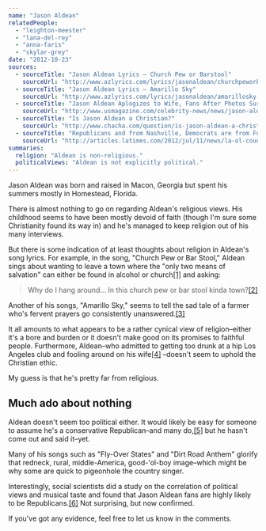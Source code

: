```yaml
---
name: "Jason Aldean"
relatedPeople:
  - "leighton-meester"
  - "lana-del-rey"
  - "anna-faris"
  - "skylar-grey"
date: "2012-10-23"
sources:
  - sourceTitle: "Jason Aldean Lyrics – Church Pew or Barstool"
    sourceUrl: "http://www.azlyrics.com/lyrics/jasonaldean/churchpeworbarstool.html"
  - sourceTitle: "Jason Aldean Lyrics – Amarillo Sky"
    sourceUrl: "http://www.azlyrics.com/lyrics/jasonaldean/amarillosky.html"
  - sourceTitle: "Jason Aldean Aplogizes to Wife, Fans After Photos Surface of Him Kissing Idol Singer Brittney Kerr"
    sourceUrl: "http://www.usmagazine.com/celebrity-news/news/jason-aldean-apologizes-to-wife-fans-after-photos-surface-of-him-kissing-idol-singer-brittany-kerr-2012110"
  - sourceTitle: "Is Jason Aldean a Christian?"
    sourceUrl: "http://www.chacha.com/question/is-jason-aldean-a-christian"
  - sourceTitle: "Republicans and from Nashville, Democrats are from Funkytown"
    sourceUrl: "http://articles.latimes.com/2012/jul/11/news/la-ol-country-music-republicans-and-hip-hop-democrats-20120711"
summaries:
  religion: "Aldean is non-religious."
  politicalViews: "Aldean is not explicitly political."
---
```


Jason Aldean was born and raised in Macon, Georgia but spent his summers mostly in Homestead, Florida.

There is almost nothing to go on regarding Aldean's religious views. His childhood seems to have been mostly devoid of faith (though I'm sure some Christianity found its way in) and he's managed to keep religion out of his many interviews.

But there is some indication of at least thoughts about religion in Aldean's song lyrics. For example, in the song, "Church Pew or Bar Stool," Aldean sings about wanting to leave a town where the "only two means of salvation" can either be found in alcohol or church<a class="source-citation" href="#http%3A%2F%2Fwww.azlyrics.com%2Flyrics%2Fjasonaldean%2Fchurchpeworbarstool.html" title="Jason Aldean Lyrics – Church Pew or Barstool">[1]</a> and asking:

>Why do I hang around… In this church pew or bar stool kinda town?<a class="source-citation" href="#http%3A%2F%2Fwww.azlyrics.com%2Flyrics%2Fjasonaldean%2Fchurchpeworbarstool.html" title="Jason Aldean Lyrics – Church Pew or Barstool">[2]</a>

Another of his songs, "Amarillo Sky," seems to tell the sad tale of a farmer who's fervent prayers go consistently unanswered.<a class="source-citation" href="#http%3A%2F%2Fwww.azlyrics.com%2Flyrics%2Fjasonaldean%2Famarillosky.html" title="Jason Aldean Lyrics – Amarillo Sky">[3]</a>

It all amounts to what appears to be a rather cynical view of religion–either it's a bore and burden or it doesn't make good on its promises to faithful people. Furthermore, Aldean–who admitted to getting too drunk at a hip Los Angeles club and fooling around on his wife<a class="source-citation" href="#http%3A%2F%2Fwww.usmagazine.com%2Fcelebrity-news%2Fnews%2Fjason-aldean-apologizes-to-wife-fans-after-photos-surface-of-him-kissing-idol-singer-brittany-kerr-2012110" title="Jason Aldean Aplogizes to Wife, Fans After Photos Surface of Him Kissing Idol Singer Brittney Kerr">[4]</a> –doesn't seem to uphold the Christian ethic.

My guess is that he's pretty far from religious.


## Much ado about nothing

Aldean doesn't seem too political either. It would likely be easy for someone to assume he's a conservative Republican–and many do,<a class="source-citation" href="#http%3A%2F%2Fwww.chacha.com%2Fquestion%2Fis-jason-aldean-a-christian" title="Is Jason Aldean a Christian?">[5]</a> but he hasn't come out and said it–yet.

Many of his songs such as "Fly-Over States" and "Dirt Road Anthem" glorify that redneck, rural, middle-America, good-'ol-boy image–which might be why some are quick to pigeonhole the country singer.

Interestingly, social scientists did a study on the correlation of political views and musical taste and found that Jason Aldean fans are highly likely to be Republicans.<a class="source-citation" href="#http%3A%2F%2Farticles.latimes.com%2F2012%2Fjul%2F11%2Fnews%2Fla-ol-country-music-republicans-and-hip-hop-democrats-20120711" title="Republicans and from Nashville, Democrats are from Funkytown">[6]</a> Not surprising, but now confirmed.

If you've got any evidence, feel free to let us know in the comments.